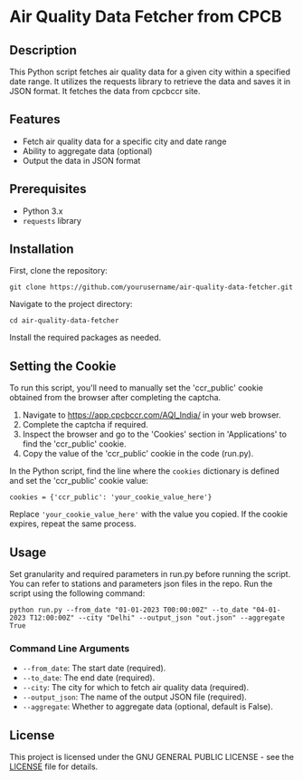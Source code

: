 # Air Quality Data Fetcher from CPCB

## Description

This Python script fetches air quality data for a given city within a specified date range. It utilizes the requests library to retrieve the data and saves it in JSON format. It fetches the
data from cpcbccr site.

## Features

- Fetch air quality data for a specific city and date range
- Ability to aggregate data (optional)
- Output the data in JSON format

## Prerequisites

- Python 3.x
- `requests` library

## Installation

First, clone the repository:

```
git clone https://github.com/yourusername/air-quality-data-fetcher.git
```

Navigate to the project directory:

```
cd air-quality-data-fetcher
````

Install the required packages as needed.

## Setting the Cookie

To run this script, you'll need to manually set the 'ccr_public' cookie obtained from the browser after completing the captcha.

1. Navigate to https://app.cpcbccr.com/AQI_India/ in your web browser.
2. Complete the captcha if required.
3. Inspect the browser and go to the 'Cookies' section in 'Applications' to find the 'ccr_public' cookie.
4. Copy the value of the 'ccr_public' cookie in the code (run.py).

In the Python script, find the line where the `cookies` dictionary is defined and set the 'ccr_public' cookie value:

```
cookies = {'ccr_public': 'your_cookie_value_here'}
```

Replace `'your_cookie_value_here'` with the value you copied.
If the cookie expires, repeat the same process.

## Usage

Set granularity and required parameters in run.py before running the script.
You can refer to stations and parameters json files in the repo.
Run the script using the following command:

```
python run.py --from_date "01-01-2023 T00:00:00Z" --to_date "04-01-2023 T12:00:00Z" --city "Delhi" --output_json "out.json" --aggregate True
```

### Command Line Arguments

- `--from_date`: The start date (required).
- `--to_date`: The end date (required).
- `--city`: The city for which to fetch air quality data (required).
- `--output_json`: The name of the output JSON file (required).
- `--aggregate`: Whether to aggregate data (optional, default is False).

## License

This project is licensed under the GNU GENERAL PUBLIC LICENSE - see the [LICENSE](LICENSE) file for details.
